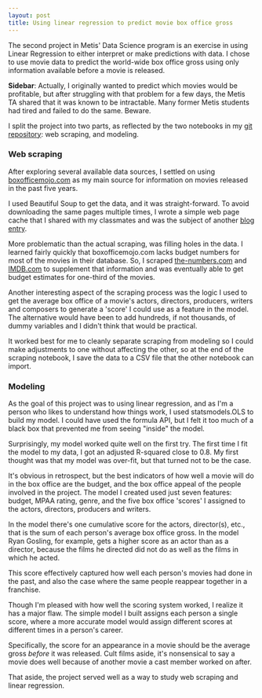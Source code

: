 ```yaml
---
layout: post
title: Using linear regression to predict movie box office gross
---
```


The second project in Metis' Data Science program is an exercise in
using Linear Regression to either interpret or make predictions with
data. I chose to use movie data to predict the world-wide box office
gross using only information available before a movie is released.

**Sidebar**: Actually, I originally wanted to predict which movies would be
profitable, but after struggling with that problem for a few days,
the Metis TA shared that it was known to be intractable. Many former
Metis students had tired and failed to do the same. Beware.

I split the project into two parts, as reflected by the two notebooks
in my [git repository](http://github.com/dextersealy/metis-proj2-luther): 
web scraping, and modeling.

### Web scraping ###

After exploring several available data sources, I settled on using
[boxofficemojo.com](http://www.boxofficemojo.com) as my main source
for information on movies released in the past five years.

I used Beautiful Soup to get the data, and it was straight-forward. To
avoid downloading the same pages multiple times, I wrote a simple web
page cache that I shared with my classmates and was the subject of
another [blog entry](http://www.dextersealy.com/Caching_web_pages).

More problematic than the actual scraping, was filling holes in the
data. I learned fairly quickly that boxofficemojo.com lacks budget
numbers for most of the movies in their database. So, I scraped
[the-numbers.com](http://www.the-numbers.com) and
[IMDB.com](http://www.imdb.com) to supplement that information and was
eventually able to get budget estimates for one-third of the movies.
   
Another interesting aspect of the scraping process was the logic I
used to get the average box office of a movie's actors, directors,
producers, writers and composers to generate a 'score' I could use as
a feature in the model. The alternative would have been to add
hundreds, if not thousands, of dummy variables and I didn't think that
would be practical.

It worked best for me to cleanly separate scraping from modeling so I
could make adjustments to one without affecting the other, so at the
end of the scraping notebook, I save the data to a CSV file that the
other notebook can import. 

### Modeling ###

As the goal of this project was to using linear regression, and as I'm
a person who likes to understand how things work, I used
statsmodels.OLS to build my model. I could have used the formula API,
but I felt it too much of a black box that prevented me from seeing
"inside" the model.

Surprisingly, my model worked quite well on the first try. The first
time I fit the model to my data, I got an adjusted R-squared close to
0.8. My first thought was that my model was over-fit, but that turned
not to be the case.

It's obvious in retrospect, but the best indicators of how well a movie
will do in the box office are the budget, and the box office appeal of
the people involved in the project. The model I created used just
seven features: budget, MPAA rating, genre, and the five box office
'scores' I assigned to the actors, directors, producers and writers.

In the model there's one cumulative score for the actors,
director(s), etc., that is the sum of each person's average box office
gross. In the model Ryan Gosling, for example, gets a higher score as
an actor than as a director, because the films he directed did not do
as well as the films in which he acted.

This score effectively captured how well each person's movies had done
in the past, and also the case where the same people reappear together
in a franchise.

Though I'm pleased with how well the scoring system worked, I realize
it has a major flaw. The simple model I built assigns each person a
single score, where a more accurate model would assign different
scores at different times in a person's career.

Specifically, the score for an appearance in a movie should be the
average gross *before* it was released. Cult films aside, it's
nonsensical to say a movie does well because of another movie a
cast member worked on after.

That aside, the project served well as a way to study web scraping and
linear regression.

